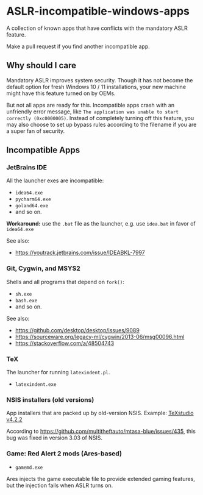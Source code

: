 # ASLR-incompatible-windows-apps
A collection of known apps that have conflicts with the mandatory ASLR feature.

Make a pull request if you find another incompatible app.

## Why should I care
Mandatory ASLR improves system security. Though it has not become the default option for fresh Windows 10 / 11 installations, your new machine might have this feature turned on by OEMs.

But not all apps are ready for this. Incompatible apps crash with an unfriendly error message, like `The application was unable to start correctly (0xc0000005)`. Instead of completely turning off this feature, you may also choose to set up bypass rules according to the filename if you are a super fan of security.

## Incompatible Apps

### JetBrains IDE
All the launcher exes are incompatible:
- `idea64.exe`
- `pycharm64.exe`
- `goland64.exe`
- and so on.

**Workaround:** use the `.bat` file as the launcher, e.g. use `idea.bat` in favor of `idea64.exe`

See also:
- https://youtrack.jetbrains.com/issue/IDEABKL-7997

### Git, Cygwin, and MSYS2
Shells and all programs that depend on `fork()`:
- `sh.exe`
- `bash.exe`
- and so on.

See also:
- https://github.com/desktop/desktop/issues/9089
- https://sourceware.org/legacy-ml/cygwin/2013-06/msg00096.html
- https://stackoverflow.com/a/48504743

### TeX
The launcher for running `latexindent.pl`.
- `latexindent.exe`

### NSIS installers (old versions)
App installers that are packed up by old-version NSIS.
Example: [TeXstudio v4.2.2](https://github.com/texstudio-org/texstudio/releases/tag/4.2.2)

According to https://github.com/multitheftauto/mtasa-blue/issues/435, this bug was fixed in version 3.03 of NSIS.

### Game: Red Alert 2 mods (Ares-based)
- `gamemd.exe`

Ares injects the game executable file to provide extended gaming features, but the injection fails when ASLR turns on.
